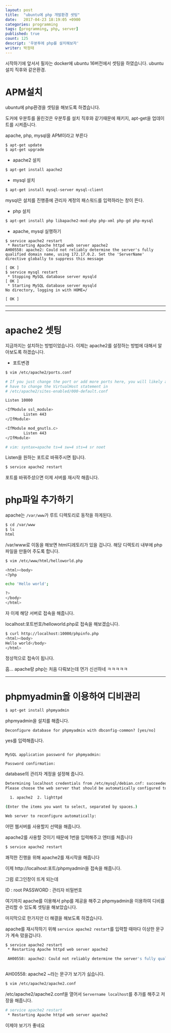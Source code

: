 ```yaml
---
layout: post
title:  "ubuntu에 php 개발환경 셋팅"
date:   2017-04-23 18:19:05 +0900
categories: programming
tags: [programming, php, server]
published: true
count: 125
descript: '우분투에 php를 설치해보자'
writer: 박정태
---
```


시작하기에 앞서서 필자는 docker에 ubuntu 16버전에서 셋팅을 하였습니다.
ubuntu 설치 직후와 같은환경.

# APM설치

ubuntu에 php환경을 셋팅을 해보도록 하곘습니다.

도커에 우분투를 올린것은 우분투를 설치 직후와 같기때문에 패키지, apt-get을 업데이트를 시켜줍니다.

apache, php, mysql을 APM이라고 부른다

```bash
$ apt-get update
$ apt-get upgrade
```

* apache2 설치

```bash
$ apt-get install apache2
```

* mysql 설치

```bash
$ apt-get install mysql-server mysql-client
```

mysql은 설치를 진행중에 관리자 계정의 패스워드를 입력하라는 창이 뜬다.

* php 설치

```bash
$ apt-get install php libapache2-mod-php php-xml php-gd php-mysql
```

* apache, mysql 실행하기

```
$ service apache2 restart
 * Restarting Apache httpd web server apache2
AH00558: apache2: Could not reliably determine the server's fully qualified domain name, using 172.17.0.2. Set the 'ServerName' directive globally to suppress this message
                                                                                                                                            [ OK ]
$ service mysql restart
 * Stopping MySQL database server mysqld                                                                                                    [ OK ]
 * Starting MySQL database server mysqld
No directory, logging in with HOME=/
                                                                                                                                            [ OK ]
```

---
---

# apache2 셋팅

지금까지는 설치하는 방법이었습니다. 이제는 apache2를 설정하는 방법에 대해서 알아보도록 하겠습니다.

* 포트변경

```bash
$ vim /etc/apache2/ports.conf
```

```bash
# If you just change the port or add more ports here, you will likely also
# have to change the VirtualHost statement in
# /etc/apache2/sites-enabled/000-default.conf

Listen 10000

<IfModule ssl_module>
        Listen 443
</IfModule>

<IfModule mod_gnutls.c>
        Listen 443
</IfModule>

# vim: syntax=apache ts=4 sw=4 sts=4 sr noet
```

Listen을 원하는 포트로 바꿔주시면 됩니다.

```bash
$ service apache2 restart
```
포트를 바꿔주셨으면 이제 서버를 재시작 해줍니다.

# php파일 추가하기

apache는 `/var/www`가 루트 디렉토리로 동작을 하게된다.

```bash
$ cd /var/www
$ ls
html
```

/var/www로 이동을 해보면 html디레토리가 있을 겁니다.
해당 디렉토리 내부에 php파일을 만들어 주도록 합니다.

```bash
$ vim /etc/www/html/helloworld.php

<html><body>
<?php

echo 'Hello world';

?>
</body>
</html>
```

자 이제 해당 서버로 접속을 해줍니다.

localhost:포트번호/helloworld.php로 접속을 해보겠습니다.

```bash
$ curl http://localhost:10000/phpinfo.php
<html><body>
Hello world</body>
</html>
```

정상적으로 접속이 됩니다.

흠... apache랑 php는 처음 다뤄보는데 먼가 신선하네 ㅋㅋㅋㅋㅋ

---

# phpmyadmin을 이용하여 디비관리

```bash
$ apt-get install phpmyadmin
```

phpmyadmin을 설치를 해줍니다.

```
Deconfigure database for phpmyadmin with dbconfig-common? [yes/no]
```
yes를 입력해줍니다.


```Please provide a password for phpmyadmin to register with the database server. If left blank, a random password will be generated.

MySQL application password for phpmyadmin:

Password confirmation:
```

database의 관리자 계정을 설정해 줍니다.

```bash
Determining localhost credentials from /etc/mysql/debian.cnf: succeeded.
Please choose the web server that should be automatically configured to run phpMyAdmin.

  1. apache2  2. lighttpd

(Enter the items you want to select, separated by spaces.)

Web server to reconfigure automatically:
```

어떤 웹서버를 사용할지 선택을 해줍니다.

apache2를 사용할 것이기 때문에 1번을 입력해주고 엔터를 쳐줍니다

```bash
$ service apache2 restart
```

쾌적한 진행을 위해 apache2를 재시작을 해줍니다

이제 http://localhost:포트/phpmyadmin을 접속을 해줍니다.

그럼 로그인창이 뜨게 되는데

ID : root
PASSWORD : 관리자 비밀번호

여기까지 apache를 이용해서 php를 제공을 해주고 phpmyadmin을 이용하여 디비를 관리할 수 있도록 셋팅을 해보았습니다.

마지막으로 한가지만 더 해결을 해보도록 하겠습니다.

apache를 재시작하기 위해 `service apache2 restart`를 입력할 때마다 이상한 문구가 계속 떴을겁니다.

```bash
$ service apache2 restart
 * Restarting Apache httpd web server apache2

 AH00558: apache2: Could not reliably determine the server's fully qualified domain name, using 172.17.0.2. Set the 'ServerName' directive globally to suppress this message
                                                                                                                                            [ OK ]
```

AH00558: apache2 ~라는 문구가 보기가 싫습니다.

```bash
$ vim /etc/apache2/apache2.conf
```

/etc/apache2/apache2.conf을 열어서 `Servername localhost`를 추가를 해주고 저장을 해줍니다.

```bash
# service apache2 restart
 * Restarting Apache httpd web server apache2                                                                                               [ OK ]
```

이제야 보기가 좋네요

